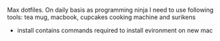Max dotfiles.
On daily basis as programming ninja I need to use following tools: tea mug, macbook, cupcakes cooking machine and surikens

* install contains commands required to install evironment on new mac
